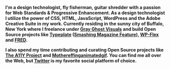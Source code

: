 <b>I'm a design technologist, fly fisherman, guitar shredder with a passion for Web Standards & Progressive Enhancement. As a design technologist I utilize the power of CSS, HTML, JavaScript, WordPress and the Adobe Creative Suite in my work. Currently residing in the sunny city of Buffalo, New York where I freelance under <a href="http://grayghostvisuals.com" rel="me">Gray Ghost Visuals</a> and build Open Source projects like <a href="http://typeplate.com" rel="external">Typeplate</a> (<a href="#">Smashing Magazine Feature</a>), <a href="https://github.com/grayghostvisuals/wp-flex">WP-Flex</a> and <a href="http://fredup.github.com">FRED</a>.</b>

<b>I also spend my time contributing and curating Open Source projects like <a href="http://a11yproject.com">The A11Y Project</a> and <a href="http://mothereffinganimatedgif.com" rel="external">Mothereffinganimatedgif</a>. You can find me all over the Web, but <a href="https://twitter.com/gryghostvisuals">Twitter</a> is my favorite social platform of choice.